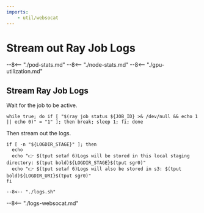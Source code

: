 ```yaml
---
imports:
    - util/websocat
---
```


# Stream out Ray Job Logs

--8<-- "./pod-stats.md"
--8<-- "./node-stats.md"
--8<-- "./gpu-utilization.md"

## Stream Ray Job Logs

Wait for the job to be active.

```shell
while true; do if [ "$(ray job status ${JOB_ID} >& /dev/null && echo 1 || echo 0)" = "1" ]; then break; sleep 1; fi; done
```

Then stream out the logs.

```shell
if [ -n "${LOGDIR_STAGE}" ]; then
  echo
  echo "👉 $(tput setaf 6)Logs will be stored in this local staging directory: $(tput bold)${LOGDIR_STAGE}$(tput sgr0)"
  echo "👉 $(tput setaf 6)Logs will also be stored in s3: $(tput bold)${LOGDIR_URI}$(tput sgr0)"
fi
```

```shell
--8<-- "./logs.sh"
```

--8<-- "./logs-websocat.md"

